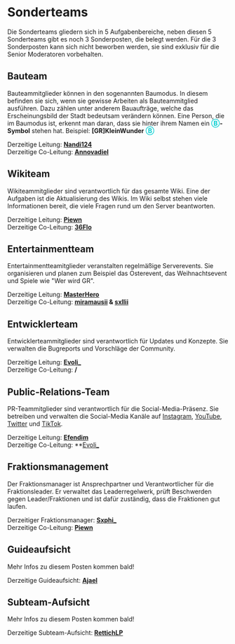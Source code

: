 # Sonderteams

Die Sonderteams gliedern sich in 5 Aufgabenbereiche, neben diesen 5 Sonderteams gibt es noch 3 Sonderposten, die belegt werden. Für die 3 Sonderposten kann sich nicht beworben werden, sie sind exklusiv für die Senior Moderatoren vorbehalten.

## Bauteam

Bauteammitglieder können in den sogenannten Baumodus. In diesem befinden sie sich, wenn sie gewisse Arbeiten als Bauteammitglied ausführen. Dazu zählen unter anderem Bauaufträge, welche das Erscheinungsbild der Stadt bedeutsam verändern können. Eine Person, die im Baumodus ist, erkennt man daran, dass sie hinter ihrem Namen ein <a style="font-weight: bold; color: darkturquoise;">Ⓑ</a>**-Symbol** stehen hat. Beispiel: **[GR]KleinWunder** <a style="font-weight: bold; color: darkturquoise;">Ⓑ</a>

Derzeitige Leitung: **[Nandi124](https://germanrp.eu/index.php?user/431-nandi124/)**<br>
Derzeitige Co-Leitung: **[Annovadiel](https://germanrp.eu/index.php?user/114-annovadiel/)**


## Wikiteam

Wikiteammitglieder sind verantwortlich für das gesamte Wiki. Eine der Aufgaben ist die Aktualisierung des Wikis. Im Wiki selbst stehen viele Informationen bereit, die viele Fragen rund um den Server beantworten.

Derzeitige Leitung: **[Piewn](https://germanrp.eu/index.php?user/120-gr-piewn)**<br>
Derzeitige Co-Leitung: **[36Flo](https://germanrp.eu/index.php?user/167-36flo/)**


## Entertainmentteam

Entertainmentteamitglieder veranstalten regelmäßige Serverevents. Sie organisieren und planen zum Beispiel das Osterevent, das Weihnachtsevent und Spiele wie "Wer wird GR".

Derzeitige Leitung: **[MasterHero](https://germanrp.eu/index.php?user/42-gr-masterhero/)**<br>
Derzeitige Co-Leitung: **[miramausii](https://germanrp.eu/index.php?user/1483-miramausii/) & [sxllii](https://germanrp.eu/index.php?user/37-sxllii/)**


## Entwicklerteam

Entwicklerteammitglieder sind verantwortlich für Updates und Konzepte. Sie verwalten die Bugreports und Vorschläge der Community.

Derzeitige Leitung: **[Evoli_](https://germanrp.eu/index.php?user/37-gr-evoli/)**<br>
Derzeitige Co-Leitung: **/**


## Public-Relations-Team

PR-Teammitglieder sind verantwortlich für die Social-Media-Präsenz. Sie betreiben und verwalten die Social-Media Kanäle auf [Instagram](https://www.instagram.com/germanrp.pr/), [YouTube](https://www.youtube.com/@germanrpreallifeeconomyrol4257), [Twitter](https://twitter.com/GermanRP3) und [TikTok](https://www.tiktok.com/@germanrp.pr?is_from_webapp=1&sender_device=pc).

Derzeitige Leitung: **[Efendim](https://germanrp.eu/index.php?user/292-gr-efendim/)**<br>
Derzeitige Co-Leitung: **[Evoli_](https://germanrp.eu/index.php?user/37-gr-evoli/)

## Fraktionsmanagement

Der Fraktionsmanager ist Ansprechpartner und Verantwortlicher für die Fraktionsleader. Er verwaltet das Leaderregelwerk, prüft Beschwerden gegen Leader/Fraktionen und ist dafür zuständig, dass die Fraktionen gut laufen.

Derzeitiger Fraktionsmanager: **[Sxphi_](https://germanrp.eu/index.php?user/605-gr-sxphi/)**<br>
Derzeitige Co-Leitung: **[Piewn](https://germanrp.eu/index.php?user/120-gr-piewn)** <br>

## Guideaufsicht

Mehr Infos zu diesem Posten kommen bald!

Derzeitige Guideaufsicht:
**[Ajael](https://germanrp.eu/index.php?user/3-gr-ajael)**<br>

## Subteam-Aufsicht

Mehr Infos zu diesem Posten kommen bald!

Derzeitige Subteam-Aufsicht:
**[RettichLP](https://germanrp.eu/index.php?user/1854-gr-rettichlp/)**<br>
